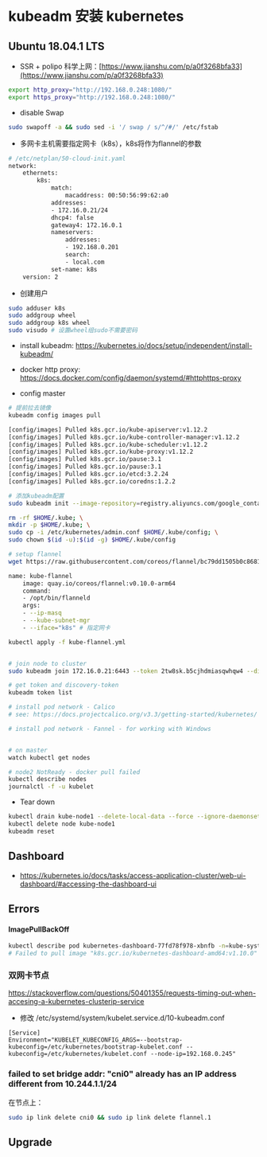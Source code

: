 # kubeadm 安装 kubernetes

## Ubuntu 18.04.1 LTS

* SSR + polipo 科学上网：[https://www.jianshu.com/p/a0f3268bfa33](https://www.jianshu.com/p/a0f3268bfa33)

``` bash
export http_proxy="http://192.168.0.248:1080/"
export https_proxy="http://192.168.0.248:1080/"
```
* disable Swap 

``` bash
sudo swapoff -a && sudo sed -i '/ swap / s/^/#/' /etc/fstab
```

* 多网卡主机需要指定网卡（k8s），k8s将作为flannel的参数

``` bash
# /etc/netplan/50-cloud-init.yaml
network:
    ethernets:
        k8s:
            match:
                macaddress: 00:50:56:99:62:a0
            addresses:
            - 172.16.0.21/24
            dhcp4: false
            gateway4: 172.16.0.1
            nameservers:
                addresses:
                - 192.168.0.201
                search:
                - local.com
            set-name: k8s
    version: 2

```

* 创建用户

``` bash
sudo adduser k8s
sudo addgroup wheel
sudo addgroup k8s wheel
sudo visudo # 设置wheel组sudo不需要密码
```

* install kubeadm: https://kubernetes.io/docs/setup/independent/install-kubeadm/

* docker http proxy: https://docs.docker.com/config/daemon/systemd/#httphttps-proxy

* config master

``` bash
# 提前拉去镜像
kubeadm config images pull

[config/images] Pulled k8s.gcr.io/kube-apiserver:v1.12.2
[config/images] Pulled k8s.gcr.io/kube-controller-manager:v1.12.2
[config/images] Pulled k8s.gcr.io/kube-scheduler:v1.12.2
[config/images] Pulled k8s.gcr.io/kube-proxy:v1.12.2
[config/images] Pulled k8s.gcr.io/pause:3.1
[config/images] Pulled k8s.gcr.io/pause:3.1
[config/images] Pulled k8s.gcr.io/etcd:3.2.24
[config/images] Pulled k8s.gcr.io/coredns:1.2.2

# 添加kubeadm配置
sudo kubeadm init --image-repository=registry.aliyuncs.com/google_containers --pod-network-cidr=10.244.0.0/16 --service-cidr=10.96.0.0/12 --apiserver-advertise-address=192.168.2.24 

rm -rf $HOME/.kube; \
mkdir -p $HOME/.kube; \
sudo cp -i /etc/kubernetes/admin.conf $HOME/.kube/config; \
sudo chown $(id -u):$(id -g) $HOME/.kube/config 

# setup flannel
wget https://raw.githubusercontent.com/coreos/flannel/bc79dd1505b0c8681ece4de4c0d86c5cd2643275/Documentation/kube-flannel.yml

name: kube-flannel
    image: quay.io/coreos/flannel:v0.10.0-arm64
    command:
    - /opt/bin/flanneld
    args:
    - --ip-masq
    - --kube-subnet-mgr
    - --iface="k8s" # 指定网卡

kubectl apply -f kube-flannel.yml


# join node to cluster
sudo kubeadm join 172.16.0.21:6443 --token 2tw8sk.b5cjhdmiasqwhqw4 --discovery-token-ca-cert-hash sha256:f4a195b6051513e5608682f75f1f165ca268693391ced9e81d5f123dfa08958e

# get token and discovery-token
kubeadm token list

# install pod network - Calico 
# see: https://docs.projectcalico.org/v3.3/getting-started/kubernetes/

# install pod network - Fannel - for working with Windows


# on master
watch kubectl get nodes

# node2 NotReady - docker pull failed
kubectl describe nodes
journalctl -f -u kubelet

```

* Tear down 

```bash
kubectl drain kube-node1 --delete-local-data --force --ignore-daemonsets
kubectl delete node kube-node1
kubeadm reset
```

## Dashboard
* https://kubernetes.io/docs/tasks/access-application-cluster/web-ui-dashboard/#accessing-the-dashboard-ui

## Errors

#### ImagePullBackOff

``` bash
kubectl describe pod kubernetes-dashboard-77fd78f978-xbnfb -n=kube-system # 查看日志 
# Failed to pull image "k8s.gcr.io/kubernetes-dashboard-amd64:v1.10.0" : 科学上网
```

### 双网卡节点

https://stackoverflow.com/questions/50401355/requests-timing-out-when-accesing-a-kubernetes-clusterip-service

* 修改 /etc/systemd/system/kubelet.service.d/10-kubeadm.conf
```
[Service]
Environment="KUBELET_KUBECONFIG_ARGS=--bootstrap-kubeconfig=/etc/kubernetes/bootstrap-kubelet.conf --kubeconfig=/etc/kubernetes/kubelet.conf --node-ip=192.168.0.245"
```

### failed to set bridge addr: "cni0" already has an IP address different from 10.244.1.1/24

在节点上：

```bash
sudo ip link delete cni0 && sudo ip link delete flannel.1
```


## Upgrade
